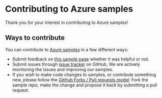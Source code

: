 # Contributing to Azure samples

Thank you for your interest in contributing to Azure samples!

## Ways to contribute

You can contribute to [Azure samples](https://github.com/Azure-Samples/network-dotnet-use-new-watcher) in a few different ways:

- Submit feedback on [this sample page](https://azure.microsoft.com/documentation/samples/network-dotnet-use-new-watcher/) whether it was helpful or not.  
- Submit issues through [issue tracker](https://github.com/Azure-Samples/network-dotnet-use-new-watcher/issues) on GitHub. We are actively monitoring the issues and improving our samples.
- If you wish to make code changes to samples, or contribute something new, please follow the [GitHub Forks / Pull requests model](https://help.github.com/articles/fork-a-repo/): Fork the sample repo, make the change and propose it back by submitting a pull request.